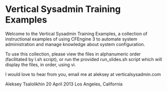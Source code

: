 # Vertical Sysadmin Training Examples

Welcome to the Vertical Sysadmin Training Examples,
a collection of instructional examples of using 
CFEngine 3 to automate system administration and 
manage knowledge about system configuration.

To use this collection, please view the files in
alphanumeric order (facilitated by l.sh script),
or run the provided run_slides.sh script which
will display the files, in order, using vi.

I would love to hear from you, email me at
aleksey at verticalsysadmin.com

Aleksey Tsalolikhin
20 April 2013
Los Angeles, California
